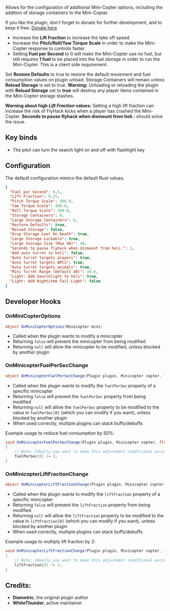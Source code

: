 Allows for the configuration of additional Mini-Copter options, including the addition of storage containers to the Mini-Copter.

If you like the plugin, don't forget to donate for further development, and to keep it free.  [Donate here](http://https://umod.org/user/78yVj2xyGj/donate)

* Increase the **Lift Fraction** to increase the take off speed.
* Increase the **Pitch/Roll/Yaw Torque Scale** in order to make the Mini-Copter response to controls faster.
* Setting **Fuel per Second** to 0 will make the Mini-Copter use no fuel, but still requires **1 fuel** to be placed into the fuel storage in order to run the Mini-Copter. This is a client side requirement.

Set **Restore Defaults** to true to restore the default movement and fuel consumption values on plugin unload.   Storage Containers will remain unless **Reload Storage** is set to true. **Warning:** Unloading or reloading the plugin with **Reload Storage** set to **true** will destroy any player items contained in the Mini-Copter storage stashes.

**Warning about high *Lift Fraction* values:** Setting a high lift fraction can increase the risk of FlyHack kicks when a player has crashed the Mini-Copter. **Seconds to pause flyhack when dismount from heli.:** should solve the issue.

## Key binds
* The pilot can turn the search light on and off with flashlight key

## Configuration

The default configuration mimics the default Rust values.

```json
{
  "Fuel per Second": 0.5,
  "Lift Fraction": 0.25,
  "Pitch Torque Scale": 400.0,
  "Yaw Torque Scale": 400.0,
  "Roll Torque Scale": 200.0,
  "Storage Containers": 0,
  "Large Storage Containers": 0,
  "Restore Defaults": true,
  "Reload Storage": false,
  "Drop Storage Loot On Death": true,
  "Large Storage Lockable": true,
  "Large Storage Size (Max 48)": 48,
  "Seconds to pause flyhack when dismount from heli.": 1,
  "Add auto turret to heli": false,
  "Auto turret targets players": true,
  "Auto turret targets NPCs": true,
  "Auto turret targets animals": true,
  "Mini Turret Range (Default 30)": 30.0,
  "Light: Add Searchlight to heli": true,
  "Light: Add Nightitme Tail Light": false
}
```

## Developer Hooks

### OnMiniCopterOptions

```cs
object OnMiniCopterOptions(Minicopter mini)
```
- Called when the plugin wants to modify a minicopter
- Returning `false` will prevent the minicopter from being modified
- Returning `null` will allow the minicopter to be modified, unless blocked by another plugin

### OnMinicopterFuelPerSecChange

```cs
object OnMinicopterFuelPerSecChange(Plugin plugin, Minicopter copter, float[] fuelPerSec) 
```
- Called when the plugin wants to modify the `fuelPerSec` property of a specific minicopter
- Returning `false` will prevent the `fuelPerSec` property from being modified
- Returning `null` will allow the `fuelPerSec` property to be modified to the value in `fuelPerSec[0]` (which you can modify if you want), unless blocked by another plugin
- When used correctly, multiple plugins can stack buffs/debuffs

Example usage to reduce fuel consumption by 50%:

```cs 
void OnMinicopterFuelPerSecChange(Plugin plugin, Minicopter copter, float[] fuelPerSec)
{
    // Note: Ideally you want to make this adjustment conditional according to which minicopter it is or who is mounted to it.
    fuelPerSec[0] /= 2;
}
```

### OnMinicopterLiftFractionChange

```cs
object OnMinicopterLiftFractionChange(Plugin plugin, Minicopter copter, float[] liftFraction)
```
- Called when the plugin wants to modify the `liftFraction` property of a specific minicopter
- Returning `false` will prevent the `liftFraction` property from being modified
- Returning `null` will allow the `liftFraction` property to be modified to the value in `liftFraction[0]` (which you can modify if you want), unless blocked by another plugin
- When used correctly, multiple plugins can stack buffs/debuffs

Example usage to multiply lift fraction by 2:

```cs
void OnMinicopterLiftFractionChange(Plugin plugin, Minicopter copter, float[] liftFraction)
{
    // Note: Ideally you want to make this adjustment conditional according to which minicopter it is or who is mounted to it.
    liftFraction[0] *= 2;
}
```

## Credits:

* **Diametric**, the original plugin author
* **WhiteThunder**, active maintainer

